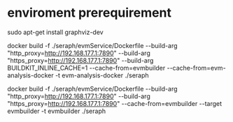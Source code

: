 
# enviroment prerequirement
sudo apt-get install graphviz-dev

docker build -f ./seraph/evmService/Dockerfile --build-arg "http_proxy=http://192.168.177.1:7890" --build-arg "https_proxy=http://192.168.177.1:7890" --build-arg BUILDKIT_INLINE_CACHE=1 --cache-from=evmbuilder --cache-from=evm-analysis-docker -t evm-analysis-docker ./seraph

docker build -f ./seraph/evmService/Dockerfile --build-arg "http_proxy=http://192.168.177.1:7890" --build-arg "https_proxy=http://192.168.177.1:7890" --cache-from=evmbuilder --target evmbuilder -t evmbuilder ./seraph